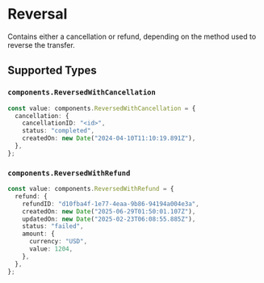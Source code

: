 # Reversal

Contains either a cancellation or refund, depending on the method used to reverse the transfer.


## Supported Types

### `components.ReversedWithCancellation`

```typescript
const value: components.ReversedWithCancellation = {
  cancellation: {
    cancellationID: "<id>",
    status: "completed",
    createdOn: new Date("2024-04-10T11:10:19.891Z"),
  },
};
```

### `components.ReversedWithRefund`

```typescript
const value: components.ReversedWithRefund = {
  refund: {
    refundID: "d10fba4f-1e77-4eaa-9b86-94194a004e3a",
    createdOn: new Date("2025-06-29T01:50:01.107Z"),
    updatedOn: new Date("2025-02-23T06:08:55.885Z"),
    status: "failed",
    amount: {
      currency: "USD",
      value: 1204,
    },
  },
};
```

